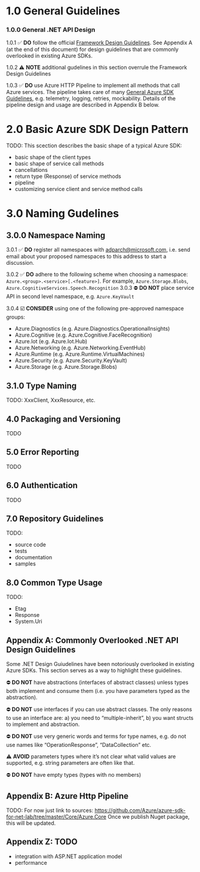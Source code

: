 # 1.0 General Guidelines

### 1.0.0 General .NET API Design

1.0.1 :white_check_mark: **DO** follow the official [Framework Design Guidelines](https://docs.microsoft.com/en-us/dotnet/standard/design-guidelines/). See Appendix A (at the end of this document) for design guidelines that are commonly overlooked in existing Azure SDKs.

1.0.2 :warning: **NOTE** additional gudelines in this section overrule the Framework Design Guidelines  

1.0.3 :white_check_mark: **DO** use Azure HTTP Pipeline to implement all methods that call Azure services. The pipeline takes care of many [General Azure SDK Guidelines](https://github.com/Azure/azure-sdk/blob/master/docs/design/common/DesignGuidelines.md), e.g. telemetry, logging, retries, mockability. Details of the pipeline design and usage are described in Appendix B below.

# 2.0 Basic Azure SDK Design Pattern

TODO:
This scection describes the basic shape of a typical Azure SDK:
- basic shape of the client types
- basic shape of service call methods
- cancellations
- return type (Response<T>) of service methods
- pipeline
- customizing service client and service method calls

# 3.0 Naming Gudelines

## 3.0.0 Namespace Naming

3.0.1 :white_check_mark: **DO** register all namespaces with adparch@microsoft.com, 
i.e. send email about your proposed namespaces to this address to start a discussion.  

3.0.2 :white_check_mark: **DO** adhere to the following scheme when choosing a namespace:
```Azure.<group>.<service>[.<feature>]```. For example, ```Azure.Storage.Blobs```, ```Azure.CognitiveServices.Speech.Recognition```
3.0.3 :no_entry: **DO NOT** place service API in second level namespace, e.g. ```Azure.KeyVault```

3.0.4 :ballot_box_with_check: **CONSIDER** using one of the following pre-approved namespace groups:

- Azure.Diagnostics (e.g. Azure.Diagnostics.OperationalInsights)
- Azure.Cognitive (e.g. Azure.Cognitive.FaceRecognition)
- Azure.Iot (e.g. Azure.Iot.Hub)
- Azure.Networking (e.g. Azure.Networking.EventHub)
- Azure.Runtime (e.g. Azure.Runtime.VirtualMachines)
- Azure.Security (e.g. Azure.Security.KeyVault)
- Azure.Storage (e.g. Azure.Storage.Blobs)

## 3.1.0 Type Naming
TODO: XxxClient, XxxResource, etc. 

## 4.0 Packaging and Versioning
TODO

## 5.0 Error Reporting
TODO

## 6.0 Authentication
TODO

## 7.0 Repository Guidelines
TODO:
- source code
- tests
- documentation
- samples

## 8.0 Common Type Usage
TODO:
- Etag
- Response<T>
- System.Uri
  
## Appendix A: Commonly Overlooked .NET API Design Guidelines
Some .NET Design Guiudelines have been notoriously overlooked in existing Azure SDKs. This section serves as a way to highlight these guidelines.

:no_entry: **DO NOT** have abstractions (interfaces of abstract classes) unless types both implement and consume them (i.e. you have parameters typed as the abstraction).

:no_entry: **DO NOT**  use interfaces if you can use abstract classes. The only reasons to use an interface are: a) you need to “multiple-inherit”, b) you want structs to implement and abstraction.

 :no_entry: **DO NOT**  use very generic words and terms for type names, e.g. do not use names like “OperationResponse”, “DataCollection” etc.

:warning: **AVOID** parameters types where it’s not clear what valid values are supported, e.g. string parameters are often like that.

:no_entry: **DO NOT** have empty types (types with no members)

## Appendix B: Azure Http Pipeline
TODO:
For now just link to sources: https://github.com/Azure/azure-sdk-for-net-lab/tree/master/Core/Azure.Core
Once we publish Nuget package, this will be updated.

## Appendix Z: TODO
- integration with ASP.NET application model
- performance
